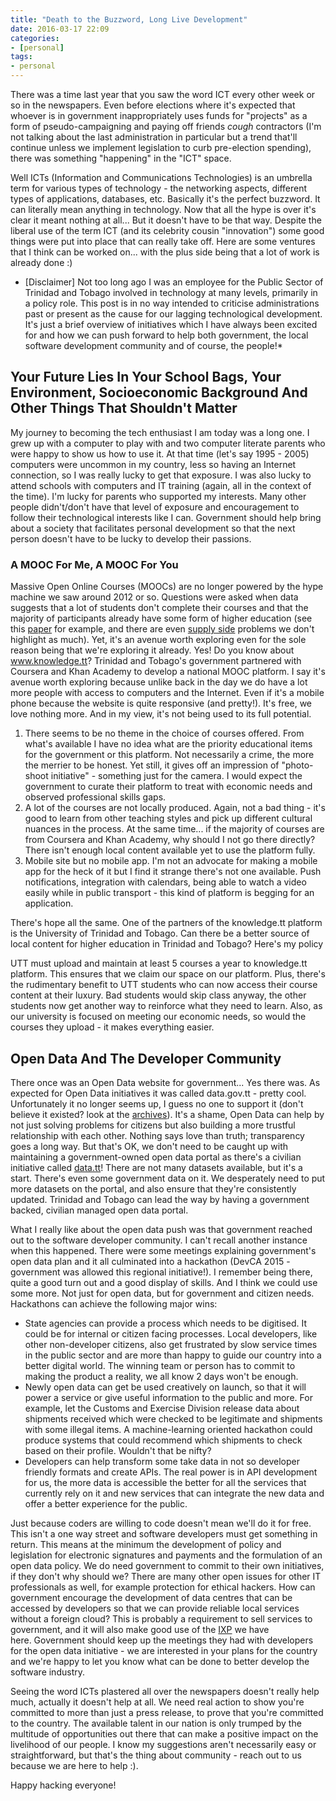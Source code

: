 ```yaml
---
title: "Death to the Buzzword, Long Live Development"
date: 2016-03-17 22:09
categories:
- [personal]
tags:
- personal
---
```


There was a time last year that you saw the word ICT every other week or so in the newspapers. Even before elections where it's expected that whoever is in government inappropriately uses funds for "projects" as a form of pseudo-campaigning and paying off friends *cough* contractors (I'm not talking about the last administration in particular but a trend that'll continue unless we implement legislation to curb pre-election spending), there was something "happening" in the "ICT" space.

Well ICTs (Information and Communications Technologies) is an umbrella term for various types of technology - the networking aspects, different types of applications, databases, etc. Basically it's the perfect buzzword. It can literally mean anything in technology. Now that all the hype is over it's clear it meant nothing at all... But it doesn't have to be that way. Despite the liberal use of the term ICT (and its celebrity cousin "innovation") some good things were put into place that can really take off. Here are some ventures that I think can be worked on... with the plus side being that a lot of work is already done :)

* \[Disclaimer\] Not too long ago I was an employee for the Public Sector of Trinidad and Tobago involved in technology at many levels, primarily in a policy role. This post is in no way intended to criticise administrations past or present as the cause for our lagging technological development. It's just a brief overview of initiatives which I have always been excited for and how we can push forward to help both government, the local software development community and of course, the people!*

## Your Future Lies In Your School Bags, Your Environment, Socioeconomic Background And Other Things That Shouldn't Matter

My journey to becoming the tech enthusiast I am today was a long one. I grew up with a computer to play with and two computer literate parents who were happy to show us how to use it. At that time (let's say 1995 - 2005) computers were uncommon in my country, less so having an Internet connection, so I was really lucky to get that exposure. I was also lucky to attend schools with computers and IT training (again, all in the context of the time). I'm lucky for parents who supported my interests. Many other people didn't/don't have that level of exposure and encouragement to follow their technological interests like I can. Government should help bring about a society that facilitates personal development so that the next person doesn't have to be lucky to develop their passions.

### A MOOC For Me, A MOOC For You

Massive Open Online Courses (MOOCs) are no longer powered by the hype machine we saw around 2012 or so. Questions were asked when data suggests that a lot of students don't complete their courses and that the majority of participants already have some form of higher education (see this [paper](http://poseidon01.ssrn.com/delivery.php?ID=281020070003095004110007081019116024050069081053008091070113114125006103085106106031021010033037006104035121114126118006084092045011032005017027021096006110030099026037014034078009064088112015027087068015100099029001023028091022118073113126027092081001&EXT=pdf) for example, and there are even [supply side](http://news.psu.edu/story/395292/2016/02/29/research/mooc-instructors-may-need-more-support-successful-courses) problems we don't highlight as much). Yet, it's an avenue worth exploring even for the sole reason being that we're exploring it already. Yes! Do you know about www.knowledge.tt? Trinidad and Tobago's government partnered with Coursera and Khan Academy to develop a national MOOC platform. I say it's avenue worth exploring because unlike back in the day we do have a lot more people with access to computers and the Internet. Even if it's a mobile phone because the website is quite responsive (and pretty!). It's free, we love nothing more. And in my view, it's not being used to its full potential.

1. There seems to be no theme in the choice of courses offered. From what's available I have no idea what are the priority educational items for the government or this platform. Not necessarily a crime, the more the merrier to be honest. Yet still, it gives off an impression of "photo-shoot initiative" - something just for the camera. I would expect the government to curate their platform to treat with economic needs and observed professional skills gaps.
2. A lot of the courses are not locally produced. Again, not a bad thing - it's good to learn from other teaching styles and pick up different cultural nuances in the process. At the same time... if the majority of courses are from Coursera and Khan Academy, why should I not go there directly? There isn't enough local content available yet to use the platform fully.
3. Mobile site but no mobile app. I'm not an advocate for making a mobile app for the heck of it but I find it strange there's not one available. Push notifications, integration with calendars, being able to watch a video easily while in public transport - this kind of platform is begging for an application.

There's hope all the same. One of the partners of the knowledge.tt platform is the University of Trinidad and Tobago. Can there be a better source of local content for higher education in Trinidad and Tobago? Here's my policy

UTT must upload and maintain at least 5 courses a year to knowledge.tt platform. This ensures that we claim our space on our platform. Plus, there's the rudimentary benefit to UTT students who can now access their course content at their luxury. Bad students would skip class anyway, the other students now get another way to reinforce what they need to learn. Also, as our university is focused on meeting our economic needs, so would the courses they upload - it makes everything easier.

## Open Data And The Developer Community

There once was an Open Data website for government... Yes there was. As expected for Open Data initiatives it was called data.gov.tt - pretty cool. Unfortunately it no longer seems up, I guess no one to support it (don't believe it existed? look at the [archives](http://web.archive.org/web/20160308001307/http://data.gov.tt/)). It's a shame, Open Data can help by not just solving problems for citizens but also building a more trustful relationship with each other. Nothing says love than truth; transparency goes a long way. But that's OK, we don't need to be caught up with maintaining a government-owned open data portal as there's a civilian initiative called [data.tt](http://data.tt/)! There are not many datasets available, but it's a start. There's even some government data on it. We desperately need to put more datasets on the portal, and also ensure that they're consistently updated. Trinidad and Tobago can lead the way by having a government backed, civilian managed open data portal.

What I really like about the open data push was that government reached out to the software developer community. I can't recall another instance when this happened. There were some meetings explaining government's open data plan and it all culminated into a hackathon (DevCA 2015 - government was allowed this regional initiative!). I remember being there, quite a good turn out and a good display of skills. And I think we could use some more. Not just for open data, but for government and citizen needs. Hackathons can achieve the following major wins:

* State agencies can provide a process which needs to be digitised. It could be for internal or citizen facing processes. Local developers, like other non-developer citizens, also get frustrated by slow service times in the public sector and are more than happy to guide our country into a better digital world. The winning team or person has to commit to making the product a reality, we all know 2 days won't be enough.
* Newly open data can get be used creatively on launch, so that it will power a service or give useful information to the public and more. For example, let the Customs and Exercise Division release data about shipments received which were checked to be legitimate and shipments with some illegal items. A machine-learning oriented hackathon could produce systems that could recommend which shipments to check based on their profile. Wouldn't that be nifty?
* Developers can help transform some take data in not so developer friendly formats and create APIs. The real power is in API development for us, the more data is accessible the better for all the services that currently rely on it and new services that can integrate the new data and offer a better experience for the public.

Just because coders are willing to code doesn't mean we'll do it for free. This isn't a one way street and software developers must get something in return. This means at the minimum the development of policy and legislation for electronic signatures and payments and the formulation of an open data policy. We do need government to commit to their own initiatives, if they don't why should we? There are many other open issues for other IT professionals as well, for example protection for ethical hackers. How can government encourage the development of data centres that can be accessed by developers so that we can provide reliable local services without a foreign cloud? This is probably a requirement to sell services to government, and it will also make good use of the [IXP](https://en.wikipedia.org/wiki/Internet_exchange_point) we have here. Government should keep up the meetings they had with developers for the open data initiative - we are interested in your plans for the country and we're happy to let you know what can be done to better develop the software industry.

Seeing the word ICTs plastered all over the newspapers doesn't really help much, actually it doesn't help at all. We need real action to show you're committed to more than just a press release, to prove that you're committed to the country. The available talent in our nation is only trumped by the multitude of opportunities out there that can make a positive impact on the livelihood of our people. I know my suggestions aren't necessarily easy or straightforward, but that's the thing about community - reach out to us because we are here to help :).

Happy hacking everyone!

